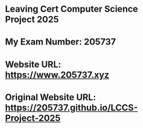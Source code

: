 # Leaving Cert Computer Science Project 2025
# My Exam Number: 205737
# Website URL: https://www.205737.xyz
# Original Website URL: https://205737.github.io/LCCS-Project-2025
